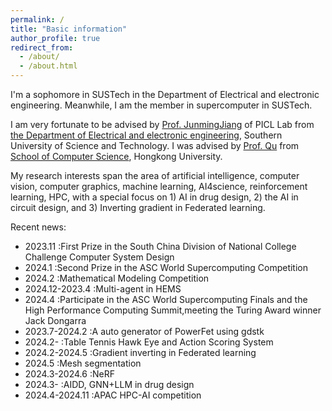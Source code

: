 ```yaml
---
permalink: /
title: "Basic information"
author_profile: true
redirect_from: 
  - /about/
  - /about.html
---
```


I'm a sophomore in SUSTech in the Department of Electrical and electronic engineering. Meanwhile, I am the member in supercomputer in SUSTech.

I am very fortunate to be advised by [Prof. JunmingJiang](https://www.sustech.edu.cn/zh/faculties/jiangjunmin.html) of PICL Lab from [the Department of Electrical and electronic engineering](https://www.sustech.edu.cn/), Southern University of Science and Technology. I was advised by [Prof. Qu](https://liangqiong.github.io/) from [School of Computer Science](https://www.hku.hk/), Hongkong University. 

My research interests span the area of artificial intelligence, computer vision, computer graphics, machine learning, AI4science, reinforcement learning, HPC, with a special focus on 1) AI in drug design,  2) the AI in circuit design, and 3) Inverting gradient in Federated learning.

Recent news:
- 2023.11        :First Prize in the South China Division of National College Challenge Computer System Design
- 2024.1         :Second Prize in the ASC World Supercomputing Competition
- 2024.2         :Mathematical Modeling Competition
- 2024.12-2023.4 :Multi-agent in HEMS
- 2024.4         :Participate in the ASC World Supercomputing Finals and the High Performance Computing Summit,meeting the Turing Award winner Jack Dongarra
- 2023.7-2024.2  :A auto generator of PowerFet using gdstk
- 2024.2-        :Table Tennis Hawk Eye and Action Scoring System
- 2024.2-2024.5  :Gradient inverting in Federated learning
- 2024.5         :Mesh segmentation
- 2024.3-2024.6  :NeRF
- 2024.3-        :AIDD, GNN+LLM in drug design
- 2024.4-2024.11 :APAC HPC-AI competition


